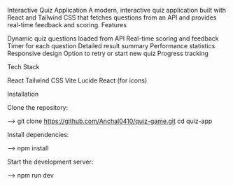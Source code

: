 Interactive Quiz Application
A modern, interactive quiz application built with React and Tailwind CSS that fetches questions from an API and provides real-time feedback and scoring.
Features

Dynamic quiz questions loaded from API
Real-time scoring and feedback
Timer for each question
Detailed result summary
Performance statistics
Responsive design
Option to retry or start new quiz
Progress tracking

Tech Stack

React
Tailwind CSS
Vite
Lucide React (for icons)

Installation

Clone the repository:

--> git clone https://github.com/Anchal0410/quiz-game.git
cd quiz-app

Install dependencies:

--> npm install

Start the development server:

--> npm run dev

